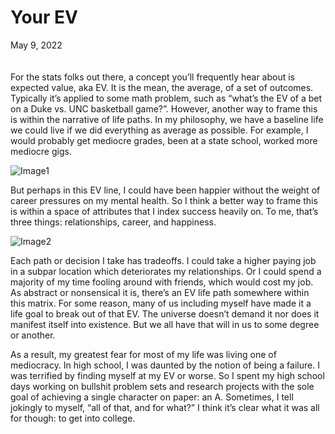 # Your EV
May 9, 2022
&nbsp;  
&nbsp;  
&nbsp;  
For the stats folks out there, a concept you’ll frequently hear about is expected value, aka EV. It is the mean, the average, of a set of outcomes. Typically it’s applied to some math problem, such as “what’s the EV of a bet on a Duke vs. UNC basketball game?”. However, another way to frame this is within the narrative of life paths. In my philosophy, we have a baseline life we could live if we did everything as average as possible. For example, I would probably get mediocre grades, been at a state school, worked more mediocre gigs. 

![Image1](blog/your-expected-value/Image1.png)

But perhaps in this EV line, I could have been happier without the weight of career pressures on my mental health. So I think a better way to frame this is within a space of attributes that I index success heavily on. To me, that’s three things: relationships, career, and happiness.

![Image2](blog/your-expected-value/Image2.png)

Each path or decision I take has tradeoffs. I could take a higher paying job in a subpar location which deteriorates my relationships. Or I could spend a majority of my time fooling around with friends, which would cost my job. As abstract or nonsensical it is, there’s an EV life path somewhere within this matrix. For some reason, many of us including myself have made it a life goal to break out of that EV. The universe doesn’t demand it nor does it manifest itself into existence. But we all have that will in us to some degree or another.

As a result, my greatest fear for most of my life was living one of mediocracy. In high school, I was daunted by the notion of being a failure. I was terrified by finding myself at my EV or worse. So I spent my high school days working on bullshit problem sets and research projects with the sole goal of achieving a single character on paper: an A. Sometimes, I tell jokingly to myself, “all of that, and for what?” I think it’s clear what it was all for though: to get into college.